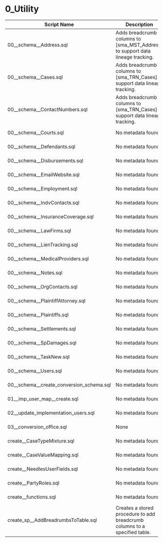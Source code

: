 # 0_Utility

| Script Name | Description | Dependencies |
|-------------|-------------|-------------|
| 00__schema__Address.sql | Adds breadcrumb columns to [sma_MST_Address] to support data lineage tracking. | [None] |
| 00__schema__Cases.sql | Adds breadcrumb columns to [sma_TRN_Cases] to support data lineage tracking. | [None] |
| 00__schema__ContactNumbers.sql | Adds breadcrumb columns to [sma_TRN_Cases] to support data lineage tracking. | [None] |
| 00__schema__Courts.sql | No metadata found | No metadata found |
| 00__schema__Defendants.sql | No metadata found | No metadata found |
| 00__schema__Disbursements.sql | No metadata found | No metadata found |
| 00__schema__EmailWebsite.sql | No metadata found | No metadata found |
| 00__schema__Employment.sql | No metadata found | No metadata found |
| 00__schema__IndvContacts.sql | No metadata found | No metadata found |
| 00__schema__InsuranceCoverage.sql | No metadata found | No metadata found |
| 00__schema__LawFirms.sql | No metadata found | No metadata found |
| 00__schema__LienTracking.sql | No metadata found | No metadata found |
| 00__schema__MedicalProviders.sql | No metadata found | No metadata found |
| 00__schema__Notes.sql | No metadata found | No metadata found |
| 00__schema__OrgContacts.sql | No metadata found | No metadata found |
| 00__schema__PlaintiffAttorney.sql | No metadata found | No metadata found |
| 00__schema__Plaintiffs.sql | No metadata found | No metadata found |
| 00__schema__Settlements.sql | No metadata found | No metadata found |
| 00__schema__SpDamages.sql | No metadata found | No metadata found |
| 00__schema__TaskNew.sql | No metadata found | No metadata found |
| 00__schema__Users.sql | No metadata found | No metadata found |
| 00__schema__create_conversion_schema.sql | No metadata found | No metadata found |
| 01__imp_user_map__create.sql | No metadata found | No metadata found |
| 02__update_implementation_users.sql | No metadata found | No metadata found |
| 03__conversion_office.sql | None | No metadata found |
| create__CaseTypeMixture.sql | No metadata found | No metadata found |
| create__CaseValueMapping.sql | No metadata found | No metadata found |
| create__NeedlesUserFields.sql | No metadata found | No metadata found |
| create__PartyRoles.sql | No metadata found | No metadata found |
| create__functions.sql | No metadata found | No metadata found |
| create_sp__AddBreadrumbsToTable.sql | Creates a stored procedure to add breadcrumb columns to a specified table. | [None] |
